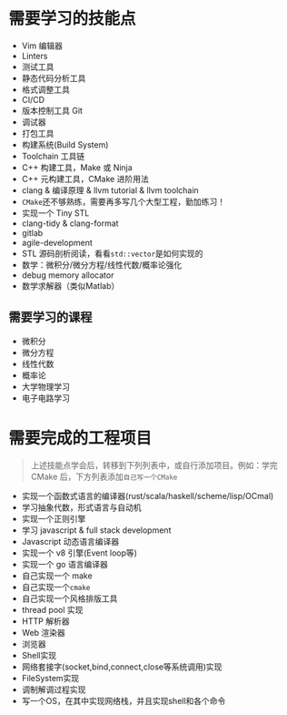 # 需要学习的技能点

- Vim 编辑器
- Linters
- 测试工具
- 静态代码分析工具
- 格式调整工具
- CI/CD
- 版本控制工具 Git
- 调试器
- 打包工具
- 构建系统(Build System)
- Toolchain 工具链
- C++ 构建工具，Make 或 Ninja
- C++ 元构建工具，CMake 进阶用法
- clang & 编译原理 & llvm tutorial & llvm toolchain
- `CMake`还不够熟练，需要再多写几个大型工程，勤加练习！
- 实现一个 Tiny STL
- clang-tidy & clang-format
- gitlab
- agile-development
- STL 源码剖析阅读，看看`std::vector`是如何实现的
- 数学：微积分/微分方程/线性代数/概率论强化
- debug memory allocator
- 数学求解器（类似Matlab）

## 需要学习的课程

- 微积分
- 微分方程
- 线性代数
- 概率论
- 大学物理学习
- 电子电路学习

# 需要完成的工程项目

> 上述技能点学会后，转移到下列列表中，或自行添加项目。例如：学完 CMake 后，下方列表添加`自己写一个CMake`

- 实现一个函数式语言的编译器(rust/scala/haskell/scheme/lisp/OCmal)
- 学习抽象代数，形式语言与自动机
- 实现一个正则引擎
- 学习 javascript & full stack development
- Javascript 动态语言编译器
- 实现一个 v8 引擎(Event loop等)
- 实现一个 go 语言编译器
- 自己实现一个 make
- 自己实现一个`cmake`
- 自己实现一个风格排版工具
- thread pool 实现
- HTTP 解析器
- Web 渲染器
- 浏览器
- Shell实现
- 网络套接字(socket,bind,connect,close等系统调用)实现
- FileSystem实现
- 调制解调过程实现
- 写一个OS，在其中实现网络栈，并且实现shell和各个命令
